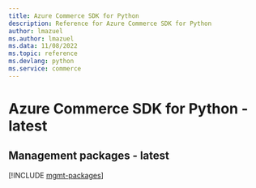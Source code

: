 ```yaml
---
title: Azure Commerce SDK for Python
description: Reference for Azure Commerce SDK for Python
author: lmazuel
ms.author: lmazuel
ms.data: 11/08/2022
ms.topic: reference
ms.devlang: python
ms.service: commerce
---
```

# Azure Commerce SDK for Python - latest

## Management packages - latest
[!INCLUDE [mgmt-packages](commerce-mgmt-index.md)]
